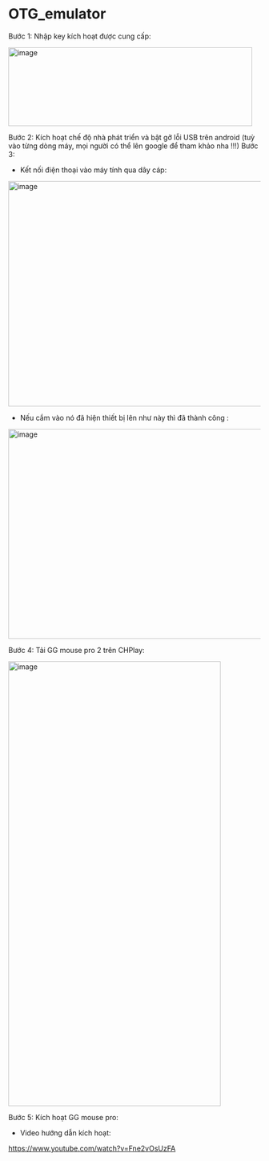 # OTG_emulator
Bước 1: Nhập key kích hoạt được cung cấp:

<img width="487" height="157" alt="image" src="https://github.com/user-attachments/assets/ec4a14b6-8bc3-44c3-b92b-25b16f68afbc" />

Bước 2: Kích hoạt chế độ nhà phát triển và bật gỡ lỗi USB trên android (tuỳ vào từng dòng máy, mọi người có thể lên google để tham khảo nha !!!)
Bước 3: 
- Kết nối điện thoại vào máy tính qua dây cáp:

<img width="550" height="450" alt="image" src="https://github.com/user-attachments/assets/084f0437-d063-4340-b7f0-20cfc9279a3b" />

- Nếu cắm vào nó đã hiện thiết bị lên như này thì đã thành công :

<img width="647" height="419" alt="image" src="https://github.com/user-attachments/assets/db3155d4-7eab-4b10-9ab9-c031a49e74f5" />

Bước 4: Tải GG mouse pro 2 trên CHPlay:

<img width="424" height="888" alt="image" src="https://github.com/user-attachments/assets/1cef8abf-f8a7-4306-90db-a98006eff92c" />

Bước 5: Kích hoạt GG mouse pro:
- Video hướng dẫn kích hoạt:

https://www.youtube.com/watch?v=Fne2vOsUzFA

